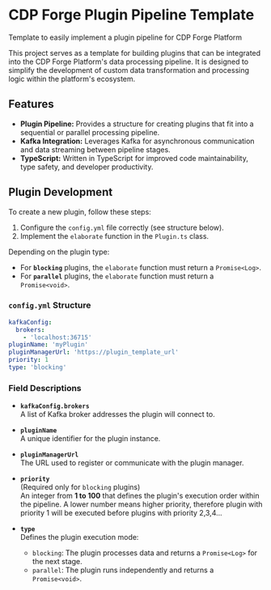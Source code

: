 # CDP Forge Plugin Pipeline Template

Template to easily implement a plugin pipeline for CDP Forge Platform

This project serves as a template for building plugins that can be integrated into the CDP Forge Platform's data processing pipeline. It is designed to simplify the development of custom data transformation and processing logic within the platform's ecosystem.

## Features

- **Plugin Pipeline:** Provides a structure for creating plugins that fit into a sequential or parallel processing pipeline.
- **Kafka Integration:** Leverages Kafka for asynchronous communication and data streaming between pipeline stages.
- **TypeScript:** Written in TypeScript for improved code maintainability, type safety, and developer productivity.

## Plugin Development

To create a new plugin, follow these steps:

1. Configure the `config.yml` file correctly (see structure below).
2. Implement the `elaborate` function in the `Plugin.ts` class.

Depending on the plugin type:
- For **`blocking`** plugins, the `elaborate` function must return a `Promise<Log>`.
- For **`parallel`** plugins, the `elaborate` function must return a `Promise<void>`.

### `config.yml` Structure

```yaml
kafkaConfig:
  brokers:
    - 'localhost:36715'
pluginName: 'myPlugin'
pluginManagerUrl: 'https://plugin_template_url'
priority: 1      
type: 'blocking'
```

### Field Descriptions

- **`kafkaConfig.brokers`**  
  A list of Kafka broker addresses the plugin will connect to.

- **`pluginName`**  
  A unique identifier for the plugin instance.

- **`pluginManagerUrl`**  
  The URL used to register or communicate with the plugin manager.

- **`priority`**  
  (Required only for `blocking` plugins)  
  An integer from **1 to 100** that defines the plugin's execution order within the pipeline. A lower number means higher priority, therefore plugin with priority 1 will be executed before plugins with priority 2,3,4...

- **`type`**  
  Defines the plugin execution mode:  
  - `blocking`: The plugin processes data and returns a `Promise<Log>` for the next stage.  
  - `parallel`: The plugin runs independently and returns a `Promise<void>`.